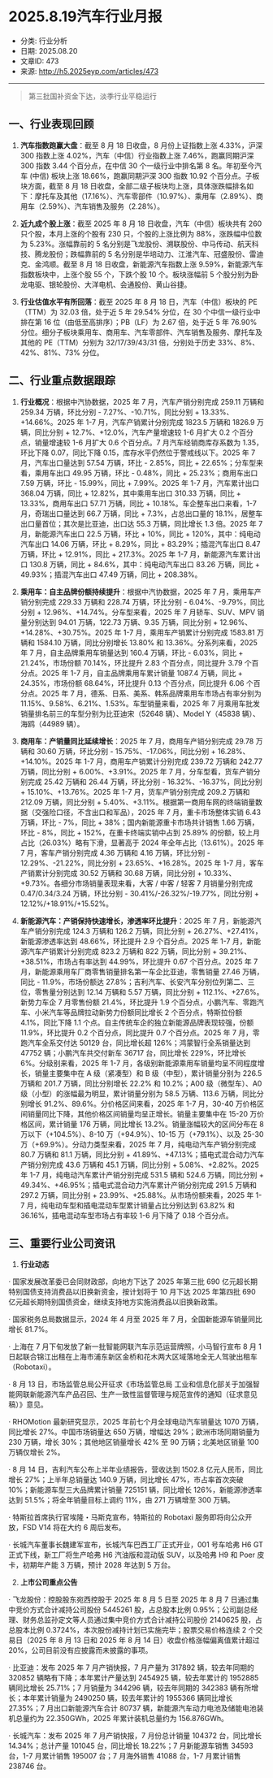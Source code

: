 # 2025.8.19汽车行业月报

- 分类: 行业分析
- 日期: 2025.08.20
- 文章ID: 473
- 来源: http://h5.2025eyp.com/articles/473

---

> 第三批国补资金下达，淡季行业平稳运行

## **一、行业表现回顾**

1. **汽车指数跑赢大盘**：截至 8 月 18 日收盘，8 月份上证指数上涨 4.33%，沪深 300 指数上涨 4.02%，汽车（中信）行业指数上涨 7.46%，跑赢同期沪深 300 指数 3.44 个百分点，在中信 30 个一级行业中排名第 8 名。年初至今汽车 (中信) 板块上涨 18.66%，跑赢同期沪深 300 指数 10.92 个百分点。子板块方面，截至 8 月 18 日收盘，全部二级子板块均上涨，具体涨跌幅排名如下：摩托车及其他（17.16%）、汽车零部件（10.97%）、乘用车（2.89%）、商用车（2.59%）、汽车销售及服务（2.28%）。

2. **近九成个股上涨**：截至 2025 年 8 月 18 日收盘，汽车（中信）板块共有 260 只个股，本月上涨的个股有 230 只，个股的上涨比例为 88%，涨跌幅中位数为 5.23%。涨幅靠前的 5 名分别是飞龙股份、溯联股份、中马传动、航天科技、腾龙股份；跌幅靠前的 5 名分别是华培动力、江淮汽车、冠盛股份、雷迪克、金鸿顺。截至 8 月 18 日收盘，新能源汽车指数上涨 9.59%，新能源汽车指数板块中，上涨个股 55 个，下跌个股 10 个。板块涨幅前 5 个股分别为卧龙电驱、银轮股份、大洋电机、会通股份、黄山谷捷。

3. **行业估值水平有所回落**：截至 2025 年 8 月 18 日，汽车（中信）板块的 PE（TTM）为 32.03 倍，处于近 5 年 29.54% 分位，在 30 个中信一级行业中排在第 16 位（由低至高排序）；PB（LF）为 2.67 倍，处于近 5 年 76.90% 分位。细分子板块乘用车、商用车、汽车零部件、汽车销售及服务、摩托车及其他的 PE（TTM）分别为 32/17/39/43/31 倍，分别处于历史 33%、8%、42%、81%、73% 分位。

## **二、行业重点数据跟踪**

1. **行业概况**：根据中汽协数据，2025 年 7 月，汽车产销分别完成 259.11 万辆和 259.34 万辆，环比分别 - 7.27%、-10.71%，同比分别 + 13.33%、+14.66%。2025 年 1-7 月，汽车产销累计分别完成 1823.5 万辆和 1826.9 万辆，同比分别 + 12.7%、+12.0%，汽车产量增速较 1-6 月扩大 0.2 个百分点，销量增速较 1-6 月扩大 0.6 个百分点。7 月汽车经销商库存系数为 1.35，环比下降 0.07，同比下降 0.15，库存水平仍然位于警戒线以下。2025 年 7 月，汽车出口量达到 57.54 万辆，环比 - 2.85%，同比 + 22.65%；分车型来看，乘用车出口 49.95 万辆，环比 - 0.48%，同比 + 25.23%；商用车出口 7.59 万辆，环比 - 15.99%，同比 + 7.99%。2025 年 1-7 月，汽车累计出口 368.04 万辆，同比 + 12.82%，其中乘用车出口 310.33 万辆，同比 + 13.33%，商用车出口 57.71 万辆，同比 + 10.18%。车企整车出口来看，1-7 月，奇瑞出口量达到 66.7 万辆，同比 + 7.3%，占总出口量的 18.1%，居整车出口量首位；其次是比亚迪，出口达 55.3 万辆，同比增长 1.3 倍。2025 年 7 月，新能源汽车出口 22.5 万辆，环比 + 10%，同比 + 120%，其中：纯电动汽车出口 14.06 万辆，环比 + 8.29%，同比 + 83.29%；插混汽车出口 8.47 万辆，环比 + 12.91%，同比 + 217.3%。2025 年 1-7 月，新能源汽车累计出口 130.8 万辆，同比 + 84.6%，其中：纯电动汽车出口 83.26 万辆，同比 + 49.93%；插混汽车出口 47.49 万辆，同比 + 208.38%。

2. **乘用车：自主品牌份额持续提升**：根据中汽协数据，2025 年 7 月，乘用车产销分别完成 229.33 万辆和 228.74 万辆，环比分别 - 6.04%、-9.79%，同比分别 + 12.96%、+14.74%。分车型来看，2025 年 7 月轿车、SUV、MPV 销量分别达到 94.01 万辆，122.73 万辆、9.35 万辆，同比分别 + 12.96%、+14.28%、+30.75%。2025 年 1-7 月，乘用车产销累计分别完成 1583.81 万辆和 1584.10 万辆，同比分别增长 13.80% 和 13.36%。分系列来看，2025 年 7 月，自主品牌乘用车销量达到 160.4 万辆，环比 - 6.03%，同比 + 21.24%，市场份额 70.14%，环比提升 2.83 个百分点，同比提升 3.79 个百分点。2025 年 1-7 月，自主品牌乘用车累计销量 1087.4 万辆，同比 + 24.35%，市场份额 68.64%，环比提升 0.13 个百分点，同比提升 6.06 个百分点。2025 年 7 月，德系、日系、美系、韩系品牌乘用车市场占有率分别为 11.15%、9.58%、6.21%、1.53%。车型销量来看，2025 年 7 月乘用车批发销量排名前三的车型分别为比亚迪宋（52648 辆）、Model Y（45838 辆）、海鸥（44989 辆）。

3. **商用车：产销量同比延续增长**：2025 年 7 月，商用车产销分别完成 29.78 万辆和 30.60 万辆，环比分别 - 15.75%、-17.06%，同比分别 + 16.28%、+14.10%。2025 年 1-7 月，商用车产销累计分别完成 239.72 万辆和 242.77 万辆，同比分别 + 6.00%、+3.91%。2025 年 7 月，分车型看，货车产销分别完成 25.42 万辆和 26.44 万辆，环比分别 - 16.32%、-16.37%，同比分别 + 15.10%、+13.76%。2025 年 1-7 月，货车产销分别完成 209.2 万辆和 212.09 万辆，同比分别 + 5.40%、+3.11%。根据第一商用车网的终端销量数据（交强险口径，不含出口和军品），2025 年 7 月，重卡市场整体实销 6.43 万辆，环比 - 7%，同比 + 38%；国内新能源重卡市场共计销售 1.66 万辆，环比 - 8%，同比 + 152%，在重卡终端实销中占到 25.89% 的份额，较上月占比（26.03%）略有下滑，显著高于 2024 年全年占比（13.61%）。2025 年 7 月，客车产销分别完成 4.36 万辆和 4.16 万辆，环比分别 - 12.29%、-21.22%，同比分别 + 23.65%、+16.28%。2025 年 1-7 月，客车产销累计分别完成 30.52 万辆和 30.68 万辆，同比分别 + 10.33%、+9.73%。各细分市场销量表现来看，大客 / 中客 / 轻客 7 月销量分别完成 0.47/0.34/3.24 万辆，环比分别 - 30.41%/-26.32%/-19.77%，同比分别 + 12.12%/+18.91%/+15.52%。

4. **新能源汽车：产销保持快速增长，渗透率环比提升**：2025 年 7 月，新能源汽车产销分别完成 124.3 万辆和 126.2 万辆，同比分别 + 26.27%、+27.41%，新能源渗透率达到 48.66%，环比提升 2.9 个百分点。2025 年 1-7 月，新能源汽车产销累计分别完成 823.2 万辆和 822 万辆，同比分别 + 39.21%、+38.51%，市场占有率达到 44.99%，环比提升 0.67 个百分点。2025 年 7 月，新能源乘用车厂商零售销量排名第一车企比亚迪，零售销量 27.46 万辆，同比 - 11.9%，市场份额达 27.8%；吉利汽车、长安汽车分别位列第二、三位，零售量分别达到 12.14 万辆和 5.57 万辆，同比分别 + 112.1%、+27.6%。新势力车企 7 月零售份额 21.4%，环比提升 1.9 个百分点，小鹏汽车、零跑汽车、小米汽车等品牌拉动新势力份额同比增长 2 个百分点，特斯拉份额 4.1%，同比下降 1.1 个点。自主传统车企的独立新能源品牌表现较强，份额 11.9%，环比提升 0.2 个百分点，同比提升 0.7 个百分点。2025 年 7 月，零跑汽车全系交付达 50129 台，同比增长超 126%；鸿蒙智行全系销量达到 47752 辆；小鹏汽车共交付新车 36717 台，同比增长 229%，环比增长 6%。分级别来看，2025 年 1-7 月，各级别新能源乘用车销量均呈不同程度增长，销量主要集中在 A 级（紧凑型）和 B 级（中型），累计销量分别为 226.5 万辆和 201.7 万辆，同比分别增长 22.2% 和 10.2%；A00 级（微型车）、A0 级（小型）的涨幅最为明显，累计销量分别为 58.5 万辆、113.6 万辆，同比分别增长 91.2%、89.6%。分价格区间来看，2025 年 1-7 月，30-40 万价格区间销量同比下降，其他价格区间销量均呈正增长。销量主要集中在 15-20 万价格区间，累计销量 176 万辆，同比增长 13.2%。销量涨幅较大的区间分布在 8 万以下（+104.5%）、8-10 万（+94.9%）、10-15 万（+79.1%）、以及 25-30 万（+69.9%）。分动力类型来看，2025 年 7 月，纯电动汽车产销分别完成 80.7 万辆和 81.1 万辆，同比分别 + 41.89%、+47.13%；插电式混合动力汽车产销分别完成 43.6 万辆和 45.1 万辆，同比分别 + 5.08%、+2.82%。2025 年 1-7 月，纯电动汽车累计产销分别完成 531.5 辆和 524.6 万辆，同比分别 + 49.34%、+46.95%；插电式混合动力汽车累计产销分别完成 291.5 万辆和 297.2 万辆，同比分别 + 23.99%、+25.88%。从市场份额来看，2025 年 1-7 月，纯电动车型和插电混动车型累计销量占比分别达到 63.82% 和 36.16%，插电混动车型市场占有率较 1-6 月下降了 0.18 个百分点。

## **三、重要行业公司资讯**

1. **行业动态**

· 国家发展改革委已会同财政部，向地方下达了 2025 年第三批 690 亿元超长期特别国债支持消费品以旧换新资金，按计划将于 10 月下达 2025 年第四批 690 亿元超长期特别国债资金，继续支持地方实施消费品以旧换新政策。

· 国家税务总局数据显示，2024 年 4 月至 2025 年 7 月，全国新能源车销量同比增长 81.7%。

· 上海在 7 月下旬发放了新一批智能网联汽车示范运营牌照，小马智行宣布 8 月 1 日起联合锦江出租在上海市浦东新区金桥和花木两大区域落地全无人驾驶出租车（Robotaxi）。

· 8 月 13 日，市场监管总局公开征求《市场监管总局 工业和信息化部关于加强智能网联新能源汽车产品召回、生产一致性监督管理与规范宣传的通知（征求意见稿）》意见。

· RHOMotion 最新研究显示，2025 年前七个月全球电动汽车销量达 1070 万辆，同比增长 27%。中国市场销量达 650 万辆，增幅达 29%；欧洲市场同期销量为 230 万辆，增长 30%；其他地区销量增长 42% 至 90 万辆；北美地区销量 100 万辆仅增长 2%。

· 8 月 14 日，吉利汽车公布上半年业绩报告，营收达到 1502.8 亿元人民币，同比增长 27%；上半年总销量达 140.9 万辆，同比增长 47%，市占率首次突破 10%；新能源车型三大品牌累计销量 725151 辆，同比增长 126%，新能源渗透率达到 51.5%；将全年销量目标上调约 11%，由 271 万辆增至 300 万辆。

· 特斯拉首席执行官埃隆・马斯克宣布，特斯拉的 Robotaxi 服务即将向公众开放，FSD V14 将在大约 6 周后发布。

· 长城汽车董事长魏建军宣布，长城汽车巴西工厂正式开业，001 号车哈弗 H6 GT 正式下线，新工厂将生产哈弗 H6 汽油版和混动版 SUV，以及哈弗 H9 和 Poer 皮卡，初期年产能 3 万辆，预计 2028 年达到 5 万台。

2. **上市公司重点公告**

· 飞龙股份：控股股东宛西控股于 2025 年 8 月 5 日至 2025 年 8 月 7 日通过集中竞价方式合计减持公司股份 5445261 股，占总股本比例 0.95%；公司副总经理、财务总监孙定文等人员通过集中竞价方式合计减持公司股份 2140625 股，占总股本比例 0.3724%，本次股份减持计划已实施完毕；股票交易价格连续 2 个交易日（2025 年 8 月 13 日和 2025 年 8 月 14 日）收盘价格涨幅偏离值累计超过 20%，公司目前没有应披露而未披露的事项。

· 比亚迪：发布 2025 年 7 月产销快报，7 月产量为 317892 辆，较去年同期的 320852 辆略有下降；本年累计产量达到 2454925 辆，较去年累计的 1952885 辆同比增长 25.71%；7 月销量为 344296 辆，较去年同期的 342383 辆有所增长；本年累计销量为 2490250 辆，较去年累计的 1955366 辆同比增长 27.35%；7 月出口新能源汽车合计 80737 辆，新能源汽车动力电池及储能电池装机总量约为 22.350GWh，2025 年累计装机总量约为 156.876GWh。

· 长城汽车：发布 2025 年 7 月产销快报，7 月份总计销量 104372 台，同比增长 14.34%；总计产量 101045 台，同比增长 18.22%；7 月新能源车销售 34593 台，1-7 月累计销售 195007 台；7 月海外销售 41088 台，1-7 月累计销售 238746 台。
